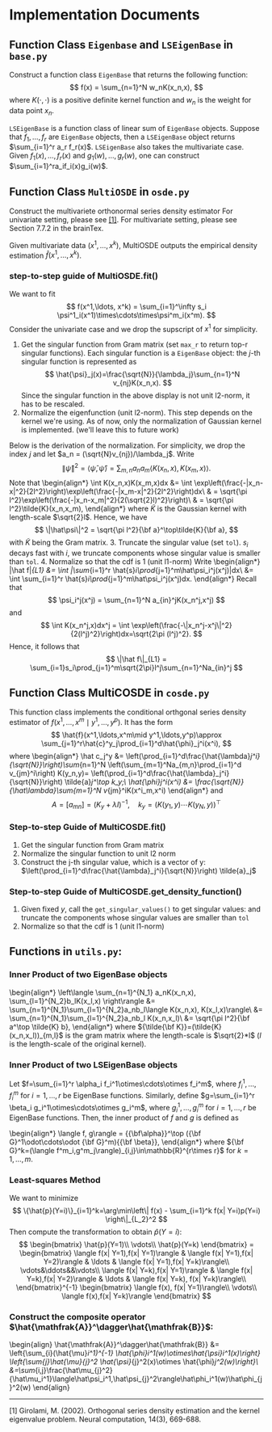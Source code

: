 # Implementation Documents


## Function Class `Eigenbase` and `LSEigenBase` in `base.py`

Construct a function class `EigenBase` that returns the following function:
$$
f(x) = \sum_{n=1}^N w_nK(x_n,x),
$$
where $K(\cdot,\cdot)$ is a positive definite kernel function and $w_n$ is the weight for data point $x_n$.

`LSEigenBase` is a function class of linear sum of `EigenBase` objects. Suppose that $f_1,\ldots,f_r$ are `EigenBase` objects, then a `LSEigenBase` object returns $\sum_{i=1}^r a_r f_r(x)$. `LSEigenBase` also takes the multivariate case. Given $f_1(x),\ldots,f_r(x)$ and $g_1(w),\ldots,g_r(w)$, one can construct $\sum_{i=1}^ra_if_i(x)g_i(w)$.


## Function Class `MultiOSDE` in `osde.py`

Construct the multivariete orthonormal series density estimator
For univariate setting, please see [[1]](#1). For multivariate setting, please see Section 7.7.2 in the brainTex.

Given multivariate data $(x^1,\ldots,x^k)$, MultiOSDE outputs the empirical density estimation $\hat{f}(x^1,\ldots,x^k)$.


### step-to-step guide of MultiOSDE.fit()

We want to fit
$$
f(x^1,\ldots, x^k) = \sum_{i=1}^\infty s_i \psi^1_i(x^1)\times\cdots\times\psi^m_i(x^m).
$$
Consider the univariate case and we drop the supscript of $x^1$ for simplicity.
1.   Get the singular function from Gram matrix (set `max_r` to return top-r singular functions). Each singular function is a `EigenBase` object: the $j$-th singular function is represented as
$$
\hat{\psi}_j(x)=\frac{\sqrt{N}}{\lambda_j}\sum_{n=1}^N v_{nj}K(x_n,x).
$$
Since the singular function in the above display is not unit l2-norm, it has to be rescaled.
2.   Normalize the eigenfunction (unit l2-norm). This step depends on the kernel we're using. As of now, only the normalization of Gaussian kernel is implemented. (we'll leave this to future work)

Below is the derivation of the normalization. For simplicity, we drop the index $j$ and let $a_n = (\sqrt{N}v_{nj})/\lambda_j$. Write
$$
\|\hat\psi\|^2 = \langle \hat\psi,\hat\psi\rangle = \sum_{m,n}a_na_m\langle K(x_n,x), K(x_m,x)\rangle.
$$
Note that
\begin{align*}
\int K(x_n,x)K(x_m,x)dx &= \int \exp\left(\frac{-\|x_n-x\|^2}{2l^2}\right)\exp\left(\frac{-\|x_m-x\|^2}{2l^2}\right)dx\\
 & = \sqrt{\pi l^2}\exp\left(\frac{-\|x_n-x_m\|^2}{2(\sqrt{2}l)^2}\right)\\
 & = \sqrt{\pi l^2}\tilde{K}(x_n,x_m),
\end{align*}
where $\tilde{K}$ is the Gaussian kernel with length-scale $\sqrt{2}l$.
Hence, we have
$$
\|\hat\psi\|^2 = \sqrt{\pi l^2}{\bf a}^\top\tilde{K}{\bf a},
$$
with $\tilde{K}$ being the Gram matrix.
3.   Truncate the singular value (set `tol`). $s_i$ decays fast with $i$, we truncate components whose singular value is smaller than `tol`.
4.   Normalize so that the cdf is 1 (unit l1-norm)
Write
\begin{align*}
\|\hat f\|_{L1} &= \int |\sum_{i=1}^r \hat{s}_i\prod_{j=1}^m\hat\psi_i^j(x^j)|dx\\
&= \int \sum_{i=1}^r \hat{s}_i\prod_{j=1}^m\hat\psi_i^j(x^j)dx.
\end{align*}
Recall that
$$
\psi_i^j(x^j) = \sum_{n=1}^N a_{in}^jK(x_n^j,x^j)
$$
and
$$
\int K(x_n^j,x)dx^j = \int \exp\left(\frac{-\|x_n^j-x^j\|^2}{2(l^j)^2}\right)dx=\sqrt{2\pi (l^j)^2}.
$$
Hence, it follows that
$$
\|\hat f\|_{L1} = \sum_{i=1}s_i\prod_{j=1}^m\sqrt{2\pi}l^j\sum_{n=1}^Na_{in}^j
$$



## Function Class MultiCOSDE  in `cosde.py`
This function class implements the conditional orthgonal series density estimator of $f(x^1,\ldots, x^m\mid y^1,\ldots, y^p)$. It has the form
$$
\hat{f}(x^1,\ldots,x^m\mid y^1,\ldots,y^p)\approx \sum_{j=1}^r\hat{c}^y_j\prod_{i=1}^d\hat{\phi}_j^i(x^i),
$$
where
\begin{align*}
\hat c_j^y &= \left(\prod_{i=1}^d\frac{\hat{\lambda}_j^i}{\sqrt{N}}\right)\sum_{n=1}^N \left(\sum_{m=1}^Na_{m,n}\prod_{i=1}^d v_{jm}^i\right) K(y_n,y)= \left(\prod_{i=1}^d\frac{\hat{\lambda}_j^i}{\sqrt{N}}\right) \tilde{a}_j^\top k_y;\\
\hat{\phi}_j^i(x^i) &= \frac{\sqrt{N}}{\hat\lambda}\sum_{m=1}^N v_{jm}^iK(x^i_m,x^i)
\end{align*}
and
$$
A = [a_{mn}] = (K_y+\lambda I)^{-1},\quad k_y = (K(y_1,y)\cdots K(y_N,y))^\top
$$


### Step-to-step Guide of MultiCOSDE.fit()


1.   Get the singular function from Gram matrix
2.   Normalize the singular function to unit l2 norm
3.   Construct the j-th singular value, which is a vector of y: $\left(\prod_{i=1}^d\frac{\hat{\lambda}_j^i}{\sqrt{N}}\right) \tilde{a}_j$

### Step-to-step Guide of MultiCOSDE.get_density_function()


1.   Given fixed $y$, call the `get_singular_values()` to get singular values:
and truncate the components whose singular values are smaller than `tol`
2.   Normalize so that the cdf is 1 (unit l1-norm)


## Functions in `utils.py`:

### Inner Product of two EigenBase objects
\begin{align*}
  \left\langle \sum_{n=1}^{N_1} a_nK(x_n,x), \sum_{l=1}^{N_2}b_lK(x_l,x) \right\rangle   &= 
  \sum_{n=1}^{N_1}\sum_{l=1}^{N_2}a_nb_l\langle K(x_n,x), K(x_l,x)\rangle\\
  &= \sum_{n=1}^{N_1}\sum_{l=1}^{N_2}a_nb_l K(x_n,x_l)\\
  &= \sqrt{\pi l^2}{\bf a^\top \tilde{K} b},
\end{align*}
where ${\tilde{\bf K}}=(\tilde{K}(x_n,x_l))_{m,l}$ is the gram matrix where the length-scale is $\sqrt{2}*l$ ($l$ is the length-scale of the original kernel).


### Inner Product of two LSEigenBase objects

Let $f=\sum_{i=1}^r \alpha_i f_i^1\otimes\cdots\otimes f_i^m$, where $f_i^1,\ldots,f_i^m$ for $i=1,\ldots,r$ be EigenBase functions. Similarly, define $g=\sum_{i=1}^r \beta_i g_i^1\otimes\cdots\otimes g_i^m$, where $g_i^1,\ldots,g_i^m$ for $i=1,\ldots,r$ be EigenBase functions. Then, the inner product of $f$ and $g$ is defined as

\begin{align*}
\langle f, g\rangle = {{\bf\alpha}}^\top ({\bf G}^1\odot\cdots\odot {\bf G}^m){{\bf \beta}},
\end{align*}
where ${\bf G}^k=(\langle f^m_i,g^m_j\rangle)_{i,j}\in\mathbb{R}^{r\times r}$ for $k=1,\ldots,m$.



### Least-squares Method


We want to minimize
$$
\{\hat{p}(Y=i)\}_{i=1}^k=\arg\min\left\|
  f(x) - \sum_{i=1}^k f(x| Y=i)p(Y=i)
\right\|_{L_2}^2
$$
Then compute the transformation to obtain $\hat{p}(Y=i)$:
$$
    \begin{bmatrix}
    \hat{p}(Y=1)\\
    \vdots\\
    \hat{p}(Y=k)
    \end{bmatrix}
    =
    \begin{bmatrix}
    \langle f(x| Y=1),f(x| Y=1)\rangle
    &
    \langle f(x| Y=1),f(x| Y=2)\rangle
    &
    \ldots
    &
    \langle f(x| Y=1),f(x| Y=k)\rangle\\
    \vdots&\ddots&&\vdots\\
    \langle f(x| Y=k),f(x| Y=1)\rangle
    &
    \langle f(x| Y=k),f(x| Y=2)\rangle
    &
    \ldots
    &
    \langle f(x| Y=k), f(x| Y=k)\rangle\\
    \end{bmatrix}^{-1}
    \begin{bmatrix}
    \langle f(x), f(x| Y=1)\rangle\\
    \vdots\\
    \langle f(x),f(x| Y=k)\rangle
    \end{bmatrix}
$$


### Construct the composite operator $\hat{\mathfrak{A}}^\dagger\hat{\mathfrak{B}}$:
\begin{align}
\hat{\mathfrak{A}}^\dagger\hat{\mathfrak{B}} 
&= 
\left\{\sum_{i}(\hat{\mu}_i^1)^{-1} \hat{\phi}_i^1(w)\otimes\hat{\psi}_i^1(x)\right\}
\left\{\sum_{j}\hat{\mu}_{j}^2 \hat{\psi}_{j}^2(x)\otimes \hat{\phi}_j^2(w)\right\}\\
&=\sum_{i,j}\frac{\hat\mu_{j}^2}{\hat\mu_i^1}\langle\hat\psi_i^1,\hat\psi_{j}^2\rangle\hat\phi_i^1(w)\hat\phi_{j}^2(w)
\end{align}




















































------------------
<a id="1">[1]</a> 
 Girolami, M. (2002). Orthogonal series density estimation and the kernel eigenvalue problem. Neural computation, 14(3), 669-688.








